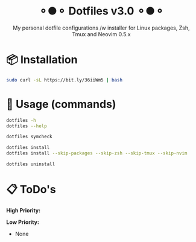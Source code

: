 <h1 align="center">⚬●⚬ Dotfiles v3.0 ⚬●⚬</h1>
<p align="center">My personal dotfile configurations /w installer for Linux packages, Zsh, Tmux and Neovim 0.5.x</p>

# 📦 Installation
```bash
sudo curl -sL https://bit.ly/36iiWm5 | bash
```

# 🤖 Usage (commands)
```bash
dotfiles -h
dotfiles --help
```
```bash
dotfiles symcheck
```
```bash
dotfiles install
dotfiles install --skip-packages --skip-zsh --skip-tmux --skip-nvim
```
```bash
dotfiles uninstall
```

# 📋 ToDo's
**High Priority:**


**Low Priority:**
- None  

